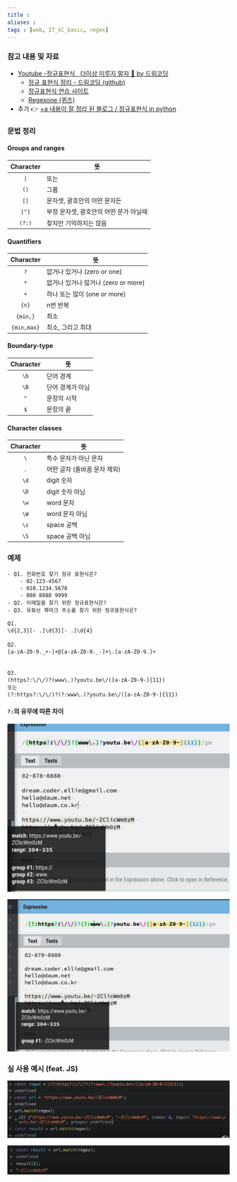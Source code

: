 ```yaml
---
title : 
aliases : 
tags : [web, IT_SC_basic, regex]
---
```


### 참고 내용 및 자료
- [Youtube -정규표현식 , 더이상 미루지 말자 🤩 by 드림코딩](https://youtu.be/t3M6toIflyQ)
	- [정규 표현식 정리 - 드림코딩 (github)](https://github.com/dream-ellie/regex)
	- [정규표현식 연습 사이트](https://regexr.com/5mhou)
	- [Regexone (퀴즈)](https://regexone.com/)
- 추가 👉 [+a 내용이 잘 정리 된 블로그 / 정규표현식 in python](https://nachwon.github.io/regular-expressions/)

### 문법 정리
#### Groups and ranges

| Character | 뜻                                     |
| :--------: | -------------------------------------- |
| `\|`      | 또는                                   |
| `()`      | 그룹                                   |
| `[]`      | 문자셋, 괄호안의 어떤 문자든           |
| `[^]`     | 부정 문자셋, 괄호안의 어떤 문가 아닐때 |
| `(?:)`    | 찾지만 기억하지는 않음                 |

#### Quantifiers

| Character   | 뜻                                  |
| :-----------: | ----------------------------------- |
| `?`         | 없거나 있거나 (zero or one)         |
| `*`         | 없거나 있거나 많거나 (zero or more) |
| `+`         | 하나 또는 많이 (one or more)        |
| `{n}`       | n번 반복                            |
| `{min,}`    | 최소                                |
| `{min,max}` | 최소, 그리고 최대                   |

#### Boundary-type

| Character | 뜻               |
| :--------: | ---------------- |
| `\b`      | 단어 경계        |
| `\B`      | 단어 경계가 아님 |
| `^`       | 문장의 시작      |
| `$`       | 문장의 끝        |

#### Character classes

| Character | 뜻                           |
| :-------: | ---------------------------- |
| `\`       | 특수 문자가 아닌 문자        |
| `.`       | 어떤 글자 (줄바꿈 문자 제외) |
| `\d`      | digit 숫자                   |
| `\D`      | digit 숫자 아님              |
| `\w`      | word 문자                    |
| `\W`      | word 문자 아님               |
| `\s`      | space 공백                   |
| `\S`      | space 공백 아님              |

### 예제
```ad-question
- Q1. 전화번호 찾기 정규 표현식은?
	- 02-123-4567
	- 010.1234.5678
	- 080 8888 9999
- Q2. 이메일을 찾기 위한 정규표현식은?
- Q3. 유튜브 북마크 주소를 찾기 위한 정규표현식은?
```

```regex
Q1. 
\d{2,3}[- .]\d{3}[- .]\d{4}

Q2.
[a-zA-Z0-9._+-]+@[a-zA-Z0-9._-]+\.[a-zA-Z0-9.]+


Q3.
(https?:\/\/)?(www\.)?youtu.be\/([a-zA-Z0-9-]{11})
또는
(?:https?:\/\/)?(?:www\.)?youtu.be\/([a-zA-Z0-9-]{11})
```

#### `?:`의 유무에 따른 차이
![](assets/(regex).png)

![](assets/(regex)-1.png)

### 실 사용 예시 (feat. JS)
![](assets/(regex)-2.png)

![](assets/(regex)-3.png)